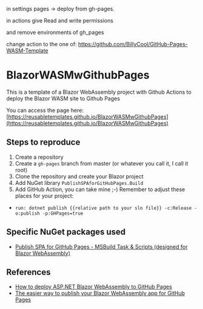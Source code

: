 in settings pages -> deploy from gh-pages. 

in actions give
Read and write permissions

and remove environments of gh_pages




change action to the one of:
https://github.com/BillyCool/GitHub-Pages-WASM-Template






# BlazorWASMwGithubPages
This is a template of a Blazor WebAssembly project with Github Actions to deploy the Blazor WASM site to Github Pages

You can access the page here: [https://reusabletemplates.github.io/BlazorWASMwGithubPages](https://reusabletemplates.github.io/BlazorWASMwGithubPages)

## Steps to reproduce

1. Create a repository
2. Create a `gh-pages` branch from master (or whatever you call it, I call it root)
3. Clone the repository and create your Blazor project
4. Add NuGet library `PublishSPAforGitHubPages.Build`
5. Add GitHub Action, you can take mine ;-) Remember to adjust these places for your project:
  - `run: dotnet publish {{relative path to your sln file}} -c:Release -o:publish -p:GHPages=true`

## Specific NuGet packages used
- [Publish SPA for GitHub Pages - MSBuild Task & Scripts (designed for Blazor WebAssembly)](https://www.nuget.org/packages/PublishSPAforGitHubPages.Build)

## References
- [How to deploy ASP.NET Blazor WebAssembly to GitHub Pages](https://dev.to/swimburger/how-to-deploy-asp-net-blazor-webassembly-to-github-pages-44o)
- [The easier way to publish your Blazor WebAssembly app for GitHub Pages](https://dev.to/j_sakamoto/the-easier-way-to-publish-your-blazor-webassembly-app-for-github-pages-319l)
